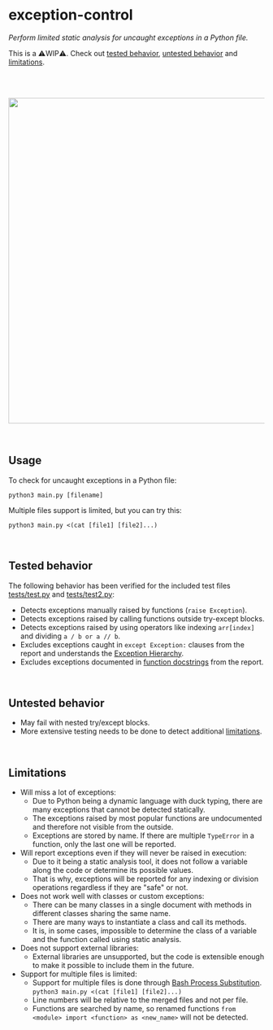 # exception-control
*Perform limited static analysis for uncaught exceptions in a Python file.*

This is a ⚠️WIP⚠️. Check out 
[tested behavior](#tested-behavior),
[untested behavior](#untested-behavior)
and 
[limitations](#limitations).


<br>
<br>
<p align="center">  
  <img width="640" src="https://i.imgur.com/nkAqXCp.png">
</p>
<br>

## Usage
To check for uncaught exceptions in a Python file:
```
python3 main.py [filename]
```
Multiple files support is limited, but you can try this:
```
python3 main.py <(cat [file1] [file2]...)
```
<br>

## Tested behavior
The following behavior has been verified for the included test files [tests/test.py](https://github.com/Julynx/exception-control/blob/main/tests/test.py) and [tests/test2.py](https://github.com/Julynx/exception-control/blob/main/tests/test2.py):
- Detects exceptions manually raised by functions (```raise Exception```).
- Detects exceptions raised by calling functions outside try-except blocks.
- Detects exceptions raised by using operators like indexing ```arr[index]``` and dividing ```a / b or a // b```.
- Excludes exceptions caught in ```except Exception:``` clauses from the report and understands the [Exception Hierarchy](https://docs.python.org/3/library/exceptions.html#exception-hierarchy).
- Excludes exceptions documented in [function docstrings](https://peps.python.org/pep-0257/) from the report.

<br>

## Untested behavior
- May fail with nested try/except blocks.
- More extensive testing needs to be done to detect additional [limitations](#limitations).

<br>

## Limitations
- Will miss a lot of exceptions:
  - Due to Python being a dynamic language with duck typing, there are many exceptions that cannot be detected statically.
  - The exceptions raised by most popular functions are undocumented and therefore not visible from the outside.
  - Exceptions are stored by name. If there are multiple ```TypeError``` in a function, only the last one will be reported.
- Will report exceptions even if they will never be raised in execution:
  - Due to it being a static analysis tool, it does not follow a variable along the code or determine its possible values.
  - That is why, exceptions will be reported for any indexing or division operations regardless if they are "safe" or not.
- Does not work well with classes or custom exceptions:
  - There can be many classes in a single document with methods in different classes sharing the same name.
  - There are many ways to instantiate a class and call its methods.
  - It is, in some cases, impossible to determine the class of a variable and the function called using static analysis.
- Does not support external libraries:
  - External libraries are unsupported, but the code is extensible enough to make it possible to include them in the future.
- Support for multiple files is limited:
  - Support for multiple files is done through [Bash Process Substitution](https://tldp.org/LDP/abs/html/process-sub.html). ```python3 main.py <(cat [file1] [file2]...)```
  - Line numbers will be relative to the merged files and not per file.
  - Functions are searched by name, so renamed functions ```from <module> import <function> as <new_name>``` will not be detected.
